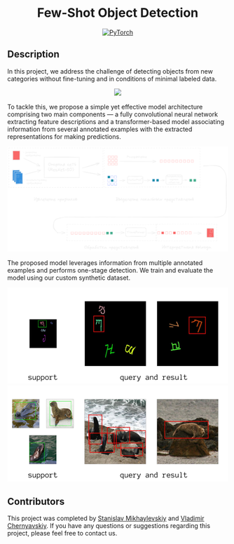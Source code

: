 <div align="center">

# Few-Shot Object Detection

<a href="https://pytorch.org/get-started/locally/"><img alt="PyTorch" src="https://img.shields.io/badge/PyTorch-ee4c2c?logo=pytorch&logoColor=white"></a>

</div>

## Description

In this project, we address the challenge of detecting objects from new categories without fine-tuning and in conditions of minimal labeled data.
<p align="center">
  <img src="https://media.giphy.com/media/v1.Y2lkPTc5MGI3NjExMnBxMDFmajc0MGZvam1yNmE5eHh6ZmdraHltbXRheG9oNmQyY3RreiZlcD12MV9pbnRlcm5hbF9naWZfYnlfaWQmY3Q9Zw/NhUL5T9uuuMDsfDKRV/giphy.gif" />
</p>

To tackle this, we propose a simple yet effective model architecture comprising two main components — a fully convolutional neural network extracting feature descriptions and a transformer-based model associating information from several annotated examples with the extracted representations for making predictions. 

<p align="center">
  <img src="./assets/pipeline.png" />
</p>

The proposed model leverages information from multiple annotated examples and performs one-stage detection. We train and evaluate the model using our custom synthetic dataset.
<p align="center">
  <img src="./assets/omniglot_prediction.png" height="220" />
  <img src="./assets/fsod_prediction.png" height="220"/>

</p>

## Contributors 
This project was completed by [Stanislav Mikhaylevskiy](https://github.com/lqrhy3) and [Vladimir Chernyavskiy](https://github.com/JJBT). If you have any questions or suggestions regarding this project, please feel free to contact us.
